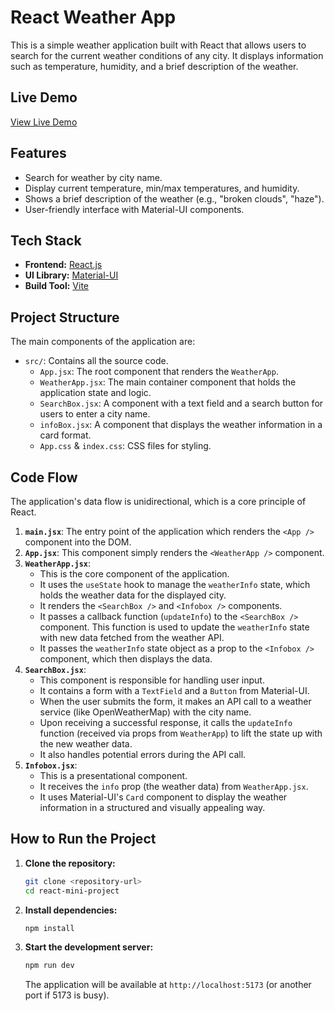 # React Weather App

This is a simple weather application built with React that allows users to search for the current weather conditions of any city. It displays information such as temperature, humidity, and a brief description of the weather.

## Live Demo

[View Live Demo](https://getweather-a.netlify.app/)

## Features

- Search for weather by city name.
- Display current temperature, min/max temperatures, and humidity.
- Shows a brief description of the weather (e.g., "broken clouds", "haze").
- User-friendly interface with Material-UI components.

## Tech Stack

- **Frontend:** [React.js](https://reactjs.org/)
- **UI Library:** [Material-UI](https://mui.com/)
- **Build Tool:** [Vite](https://vitejs.dev/)

## Project Structure

The main components of the application are:

-   `src/`: Contains all the source code.
    -   `App.jsx`: The root component that renders the `WeatherApp`.
    -   `WeatherApp.jsx`: The main container component that holds the application state and logic.
    -   `SearchBox.jsx`: A component with a text field and a search button for users to enter a city name.
    -   `infoBox.jsx`: A component that displays the weather information in a card format.
    -   `App.css` & `index.css`: CSS files for styling.

## Code Flow

The application's data flow is unidirectional, which is a core principle of React.

1.  **`main.jsx`**: The entry point of the application which renders the `<App />` component into the DOM.
2.  **`App.jsx`**: This component simply renders the `<WeatherApp />` component.
3.  **`WeatherApp.jsx`**:
    -   This is the core component of the application.
    -   It uses the `useState` hook to manage the `weatherInfo` state, which holds the weather data for the displayed city.
    -   It renders the `<SearchBox />` and `<Infobox />` components.
    -   It passes a callback function (`updateInfo`) to the `<SearchBox />` component. This function is used to update the `weatherInfo` state with new data fetched from the weather API.
    -   It passes the `weatherInfo` state object as a prop to the `<Infobox />` component, which then displays the data.
4.  **`SearchBox.jsx`**:
    -   This component is responsible for handling user input.
    -   It contains a form with a `TextField` and a `Button` from Material-UI.
    -   When the user submits the form, it makes an API call to a weather service (like OpenWeatherMap) with the city name.
    -   Upon receiving a successful response, it calls the `updateInfo` function (received via props from `WeatherApp`) to lift the state up with the new weather data.
    -   It also handles potential errors during the API call.
5.  **`Infobox.jsx`**:
    -   This is a presentational component.
    -   It receives the `info` prop (the weather data) from `WeatherApp.jsx`.
    -   It uses Material-UI's `Card` component to display the weather information in a structured and visually appealing way.

## How to Run the Project

1.  **Clone the repository:**
    ```bash
    git clone <repository-url>
    cd react-mini-project
    ```

2.  **Install dependencies:**
    ```bash
    npm install
    ```

3.  **Start the development server:**
    ```bash
    npm run dev
    ```

    The application will be available at `http://localhost:5173` (or another port if 5173 is busy).
